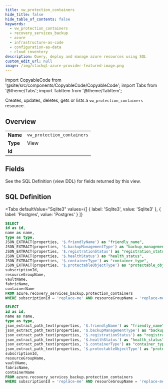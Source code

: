 ```yaml
--- 
title: vw_protection_containers
hide_title: false
hide_table_of_contents: false
keywords:
  - vw_protection_containers
  - recovery_services_backup
  - azure
  - infrastructure-as-code
  - configuration-as-data
  - cloud inventory
description: Query, deploy and manage azure resources using SQL
custom_edit_url: null
image: /img/stackql-azure-provider-featured-image.png
---
```


import CopyableCode from '@site/src/components/CopyableCode/CopyableCode';
import Tabs from '@theme/Tabs';
import TabItem from '@theme/TabItem';

Creates, updates, deletes, gets or lists a <code>vw_protection_containers</code> resource.

## Overview
<table><tbody>
<tr><td><b>Name</b></td><td><code>vw_protection_containers</code></td></tr>
<tr><td><b>Type</b></td><td>View</td></tr>
<tr><td><b>Id</b></td><td><CopyableCode code="azure.recovery_services_backup.vw_protection_containers" /></td></tr>
</tbody></table>

## Fields

See the SQL Definition (view DDL) for fields returned by this view.

## SQL Definition

<Tabs
defaultValue="Sqlite3"
values={[
{ label: 'Sqlite3', value: 'Sqlite3' },
{ label: 'Postgres', value: 'Postgres' }
]}
>
<TabItem value="Sqlite3">

```sql
SELECT
id as id,
name as name,
type as type,
JSON_EXTRACT(properties, '$.friendlyName') as "friendly_name",
JSON_EXTRACT(properties, '$.backupManagementType') as "backup_management_type",
JSON_EXTRACT(properties, '$.registrationStatus') as "registration_status",
JSON_EXTRACT(properties, '$.healthStatus') as "health_status",
JSON_EXTRACT(properties, '$.containerType') as "container_type",
JSON_EXTRACT(properties, '$.protectableObjectType') as "protectable_object_type",
subscriptionId,
resourceGroupName,
vaultName,
fabricName,
containerName
FROM azure.recovery_services_backup.protection_containers
WHERE subscriptionId = 'replace-me' AND resourceGroupName = 'replace-me' AND vaultName = 'replace-me' AND fabricName = 'replace-me' AND containerName = 'replace-me';
```

</TabItem>
<TabItem value="Postgres">

```sql
SELECT
id as id,
name as name,
type as type,
json_extract_path_text(properties, '$.friendlyName') as "friendly_name",
json_extract_path_text(properties, '$.backupManagementType') as "backup_management_type",
json_extract_path_text(properties, '$.registrationStatus') as "registration_status",
json_extract_path_text(properties, '$.healthStatus') as "health_status",
json_extract_path_text(properties, '$.containerType') as "container_type",
json_extract_path_text(properties, '$.protectableObjectType') as "protectable_object_type",
subscriptionId,
resourceGroupName,
vaultName,
fabricName,
containerName
FROM azure.recovery_services_backup.protection_containers
WHERE subscriptionId = 'replace-me' AND resourceGroupName = 'replace-me' AND vaultName = 'replace-me' AND fabricName = 'replace-me' AND containerName = 'replace-me';
```

</TabItem>
</Tabs>

